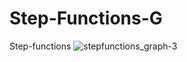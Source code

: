 # Step-Functions-G
Step-functions 
![stepfunctions_graph-3](https://user-images.githubusercontent.com/95050185/216827209-0b2a8747-c2b6-4ca0-8320-3e33304fa9f5.png)
